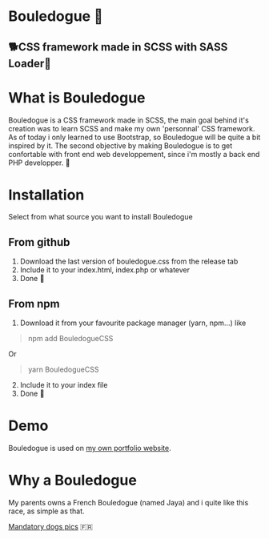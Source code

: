 # Bouledogue 🐶

## 🐕CSS framework made in SCSS with SASS Loader🐩
# What is Bouledogue
Bouledogue is a CSS framework made in SCSS, the main goal behind it's creation was to learn SCSS and make my own 'personnal' CSS framework. As of today i only learned to use Bootstrap, so Bouledogue will be quite a bit inspired by it. The second objective by making Bouledogue is to get confortable with front end web developpement, since i'm mostly a back end PHP developper. 🐾
# Installation
Select from what source you want to install Bouledogue
## From github
1. Download the last version of bouledogue.css from the release tab
2. Include it to your index.html, index.php or whatever
3. Done 🐶
## From npm
1. Download it from your favourite package manager (yarn, npm...) like
> npm add BouledogueCSS

Or

> yarn BouledogueCSS

2. Include it to your index file
3. Done 🐶

# Demo 
Bouledogue is used on [my own portfolio website](https://www.playerfrais.online).

# Why a Bouledogue
My parents owns a French Bouledogue (named Jaya) and i quite like this race, as simple as that.

[Mandatory dogs pics](https://imgur.com/a/9FKcfYX)  🇫🇷